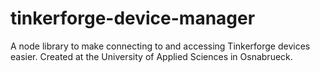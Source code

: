 # tinkerforge-device-manager
A node library to make connecting to and accessing Tinkerforge devices easier. Created at the University of Applied Sciences in Osnabrueck.
